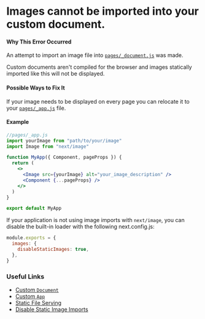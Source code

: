 # Images cannot be imported into your custom document.

#### Why This Error Occurred

An attempt to import an image file into [`pages/_document.js`](https://nextjs.org/docs/advanced-features/custom-document) was made.

Custom documents aren't compiled for the browser and images statically imported like this will not be displayed.

#### Possible Ways to Fix It

If your image needs to be displayed on every page you can relocate it to your [`pages/_app.js`](https://nextjs.org/docs/advanced-features/custom-app) file.

#### Example

```jsx
//pages/_app.js
import yourImage from "path/to/your/image"
import Image from "next/image"

function MyApp({ Component, pageProps }) {
  return (
    <>
      <Image src={yourImage} alt="your_image_description" />
      <Component {...pageProps} />
    </>
  )
}

export default MyApp
```

If your application is not using image imports with `next/image`, you can disable the built-in loader with the following next.config.js:

```js
module.exports = {
  images: {
    disableStaticImages: true,
  },
}
```

### Useful Links

- [Custom `Document`](https://nextjs.org/docs/advanced-features/custom-document)
- [Custom `App`](https://nextjs.org/docs/advanced-features/custom-app)
- [Static File Serving](https://nextjs.org/docs/basic-features/static-file-serving)
- [Disable Static Image Imports](https://nextjs.org/docs/api-reference/next/image#disable-static-imports)
